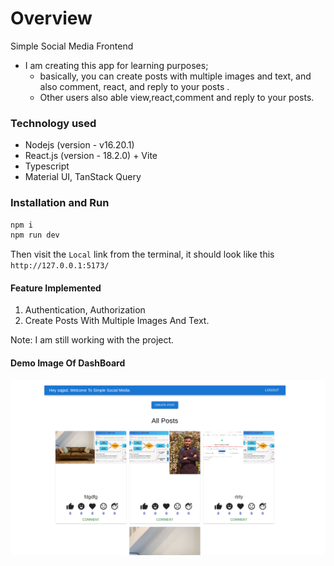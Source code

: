 # Overview

Simple Social Media Frontend

- I am creating this app for learning purposes; 
  * basically, you can create posts with multiple images and text, and also comment, react, and reply to your posts .
  * Other users also able view,react,comment and reply to your posts.

### Technology used

- Nodejs (version - v16.20.1)
- React.js (version - 18.2.0) + Vite
- Typescript
- Material UI, TanStack Query

### Installation and Run

```bash
npm i
npm run dev
```

Then visit the `Local` link from the terminal, it should look like this `http://127.0.0.1:5173/`

#### Feature Implemented
1. Authentication, Authorization
2. Create Posts With Multiple Images And Text.

Note: I am still working with the project.

#### Demo Image Of DashBoard
![Image Alt text](/src/assets/Demo/dashboardSimpleSocail.png)

